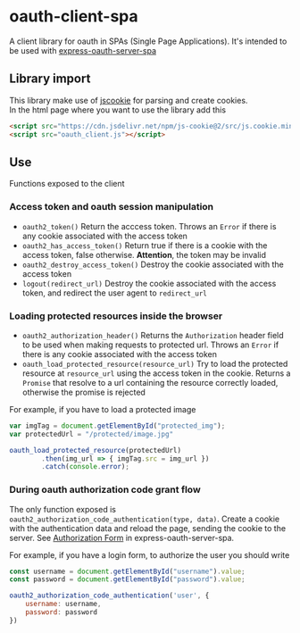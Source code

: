 # oauth-client-spa
A client library for oauth in SPAs (Single Page Applications). It's intended to be used with [express-oauth-server-spa](https://github.com/luckv/express-oauth-server-spa)

## Library import
This library make use of [jscookie](https://github.com/js-cookie/js-cookie) for parsing and create cookies.<br>
In the html page where you want to use the library add this
```html
<script src="https://cdn.jsdelivr.net/npm/js-cookie@2/src/js.cookie.min.js"></script>
<script src="oauth_client.js"></script>
```
## Use
Functions exposed to the client
### Access token and oauth session manipulation
+ `oauth2_token()` Return the acccess token. Throws an `Error` if there is any cookie associated with the access token
+ `oauth2_has_access_token()` Return true if there is a cookie with the access token, false otherwise. **Attention**, the token may be invalid
+ `oauth2_destroy_access_token()` Destroy the cookie associated with the access token
+ `logout(redirect_url)` Destroy the cookie associated with the access token, and redirect the user agent to `redirect_url`

### Loading protected resources inside the browser
+ `oauth2_authorization_header()` Returns the `Authorization` header field to be used when making requests to protected url. Throws an `Error` if there is any cookie associated with the access token
+ `oauth_load_protected_resource(resource_url)` Try to load the protected resource at `resource_url` using the access token in the cookie. Returns a `Promise` that resolve to a url containing the resource correctly loaded, otherwise the promise is rejected

For example, if you have to load a protected image
```js
var imgTag = document.getElementById("protected_img");
var protectedUrl = "/protected/image.jpg"

oauth_load_protected_resource(protectedUrl)
        .then(img_url => { imgTag.src = img_url })
        .catch(console.error);
```
### During oauth authorization code grant flow
The only function exposed is `oauth2_authorization_code_authentication(type, data)`. Create a cookie with the authentication data and reload the page, sending the cookie to the server. See [Authorization Form](https://github.com/luckv/express-oauth-server-spa/blob/master/README.md#authorization-form) in express-oauth-server-spa.

For example, if you have a login form, to authorize the user you should write
```js
const username = document.getElementById("username").value;
const password = document.getElementById("password").value;

oauth2_authorization_code_authentication('user', {
    username: username,
    password: password
})
```
